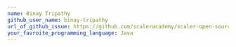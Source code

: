 ```yaml
---
name: Binay Tripathy
github_user_name: binay-tripathy
url_of_github_issue: https://github.com/scaleracademy/scaler-open-source-september-challenge/issues/476#issue-1878780258
your_favroite_programming_language: Java
---
```

